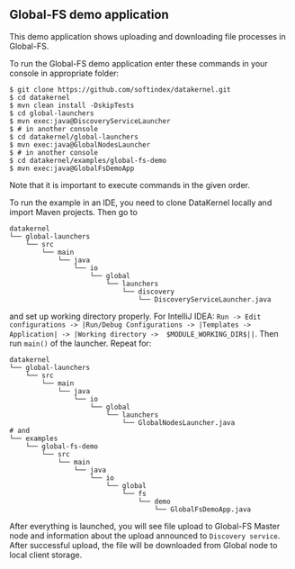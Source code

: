 ## Global-FS demo application
This demo application shows uploading and downloading file processes in Global-FS.

To run the Global-FS demo application enter these commands in your console in appropriate folder:
```
$ git clone https://github.com/softindex/datakernel.git
$ cd datakernel
$ mvn clean install -DskipTests
$ cd global-launchers
$ mvn exec:java@DiscoveryServiceLauncher
$ # in another console
$ cd datakernel/global-launchers
$ mvn exec:java@GlobalNodesLauncher
$ # in another console
$ cd datakernel/examples/global-fs-demo
$ mvn exec:java@GlobalFsDemoApp
```
Note that it is important to execute commands in the given order.

To run the example in an IDE, you need to clone DataKernel locally and import Maven projects. Then go to 
```
datakernel
└── global-launchers
    └── src
        └── main
            └── java
                └── io
                    └── global
                        └── launchers
                            └── discovery
                                └── DiscoveryServiceLauncher.java
```
and set up working directory properly. For IntelliJ IDEA:
`Run -> Edit configurations -> |Run/Debug Configurations -> |Templates -> Application| -> |Working directory -> 
$MODULE_WORKING_DIR$||`.
Then run `main()` of the launcher.
Repeat for:
```
datakernel
└── global-launchers
    └── src
        └── main
            └── java
                └── io
                    └── global
                        └── launchers
                            └── GlobalNodesLauncher.java      
# and
└── examples
    └── global-fs-demo
        └── src
            └── main
                └── java
                    └── io
                        └── global
                            └── fs
                                └── demo
                                    └── GlobalFsDemoApp.java
```


After everything is launched, you will see file upload to Global-FS Master node and information about the 
upload announced to `Discovery service`. After successful upload, the file will be downloaded from Global node to local 
client storage.